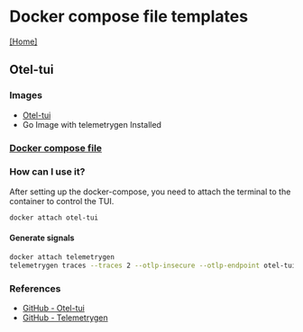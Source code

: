 # Docker compose file templates
[[Home]](/README.md)


## Otel-tui

### Images
- [Otel-tui](https://hub.docker.com/r/ymtdzzz/otel-tui)
- Go Image with telemetrygen Installed

### [Docker compose file](/Otel-tui/docker-compose.yml)

### How can I use it?

After setting up the docker-compose, you need to attach the terminal to the container to control the TUI.
```bash
docker attach otel-tui
```

#### Generate signals
```bash
docker attach telemetrygen
telemetrygen traces --traces 2 --otlp-insecure --otlp-endpoint otel-tui:4317
```

### References
- [GitHub - Otel-tui](https://github.com/ymtdzzz/otel-tui)
- [GitHub - Telemetrygen](https://github.com/open-telemetry/opentelemetry-collector-contrib/tree/main/cmd/telemetrygen)
